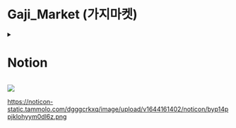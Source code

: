 # Gaji_Market (가지마켓)

<details>
<summary>

# Notion

</summary>

[Notion](https://www.notion.so/98ac7c797b4443bb924189bb4d820d05) 
</details>


![](https://noticon-static.tammolo.com/dgggcrkxq/image/upload/v1603679366/noticon/dcvetqndre7gda3ttijy.gif)

https://noticon-static.tammolo.com/dgggcrkxq/image/upload/v1644161402/noticon/byp14ppjklohyym0dl6z.png
